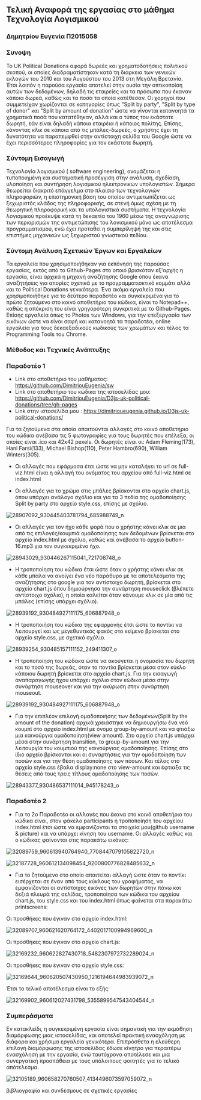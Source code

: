 
## Τελική Αναφορά της εργασίας στο μάθημα Τεχνολογία Λογισμικού

### Δημητρίου Ευγενία Π2015058
 
### Συνοψη

Το UK Political Donations αφορά δωρεές και χρηματοδοτήσεις πολιτικού σκοπού, οι οποίες διαδραματίστηκαν κατά τη διάρκεια των γενικών εκλογών του 2010 και του Αυγούστου του 2013 στη Μεγάλη Βρετανία. Έτσι λοιπόν η παρούσα εργασία αποτελεί στην ουσία την οπτικοποίση αυτών των δεδομένων, δηλαδή τις εταιρείες και τα πρόσωπα που έκαναν κάποια δωρεά, καθώς και τα ποσά τα οποία κατέθεσαν. Οι χορηγοί που συμμετείχαν χωρίζονται σε κατηγορίες όπως "Split by party", "Split by type of donor" και "Split by amount of donation" ώστε να γίνονται κατανοητά τα χρηματικά ποσά που κατατέθηκαν, αλλά και ο τύπος του εκάστοτε δωρητή, εάν είναι δηλαδή κάποια εταιρέια ή κάποιος πολίτης. Επίσης, κάνοντας κλικ σε κάποια από τις μπάλες-δωρεές, ο χρήστης έχει τη δυνατότητα να παραπεμφθεί στην αντίστοιχη σελίδα του Google ώστε να έχει περισσότερες πληροφορίες για τον εκάστοτε δωρητή.  

### Σύντομη Εισαγωγή

Τεχνολογία λογισμικού ( software engineering), ονομάζεται η τυποποιημένη και συστηματική προσέγγιση στην ανάλυση, σχεδίαση, υλοποίηση και συντήρηση λογισμικού ηλεκτρονικών υπολογιστών. Σήμερα θεωρείται διακριτό επάγγελμα στο πλαίσιο των τεχνολογιών πληροφοριών, η επιστημονική βάση του οποίου αντιμετωπίζεται ως ξεχωριστός κλάδος της πληροφορικής, σε στενή όμως σχέση με τη θεωρητική πληροφορική και τα υπολογιστικά συστήματα. Η τεχνολογία λογισμικού προέκυψε κατά τη δεκαετία του 1960 μέσω της αναγνώρισης των περιορισμών της αντιμετώπισης του λογισμικού μόνο ως αποτέλεσμα προγραμματισμού, ενώ έχει προταθεί η συμπερίληψή της και στις επιστήμες μηχανικών ως ξεχωριστού γνωστικού πεδίου.

### Σύντομη Ανάλυση Σχετικών Έργων και Εργαλείων
Τα εργαλεία που χρησιμοποιήθηκαν για εκπόνηση της παρούσας εργασίας, εκτός από το Github-Pages στο οποιό βρισκόταν εξ'αρχής η εργασία, είναι αρχικά η μηχανή αναζήτησης Google όπου έκανα αναζητήσεις για απορίες σχετικά με το προγραμματισκτικό κομμάτι αλλά και το Political Donations γενικότερα. Ένα ακόμα εργαλείο που χρησιμοποιήθηκε για το δεύτερο παραδοτέο και συγκεκριμένα για το πρώτο ζητούμενο στο κοινό αποθετήριο του κώδικα, είναι το Notepad++, καθώς η απόκριση του είναι γρηγορότερη συγκριτικά με το Github-Pages. Επίσης εργαλεία όπως το Photos των Windows, για την επεξεργασία των εικόνων ώστε να είναι σαφή και κατανοητά τα παραδοτέα, online εργαλεία για τους δεκαεξαδικούς κωδικούς των χρωμάτων και τέλος τα Programming Tools του Chrome.  

### Mέθοδος και Tεχνικές Aνάπτυξης
 
### Παραδοτέο 1

* Link στο αποθετήριο του μαθήματος: https://github.com/DimitriouEugenia/sw
* Link στο αποθετήριο του κώδικα της ιστοσελίδας μου: https://github.com/DimitriouEugenia/D3js-uk-political-donations/tree/gh-pages
* Link στην ιστοσελίδα μου : https://dimitrioueugenia.github.io/D3js-uk-political-donations/


 Για τα ζητούμενα στα οποία απαιτούνται αλλαγές στο κοινό αποθετήριο του κώδικα ανέβασα τις 5 φωτογραφίες για τους δωρητές που επέλεξα, οι οποίες είναι .ico και 42x42 pexels. Οι δωρητές είναι οι: Adam Fleming(173), Hani Farsi(133), Michael Bishop(110), Peter Hambro(690), William Winters(305).

* Οι αλλαγές που εφάρμοσα έτσι ώστε να μην καταλήγει το url σε full-viz.html είναι η αλλαγή του ονόματος του αρχείου από full-viz.html σε index.html
 
* Οι αλλαγές για το χρώμα στις μπάλες βρίσκονται στο αρχείο chart.js, όπου υπάρχει ανάλογο σχόλιο και για τα 3 πεδία της ομαδοποίησης Split by party στο αρχείο style.css, επίσης με σχόλιο.

![28907092_930445403781794_685988749_n](https://user-images.githubusercontent.com/32716043/37426733-0c0ab700-27d0-11e8-9bbf-776420297ae8.png)


* Οι αλλαγές για τον ήχο κάθε φορά που ο χρήστης κάνει κλικ σε μια από τις επιλογές/κουμπιά ομαδοποίησης των δεδομένων βρίσκεται στο αρχείο index.html με σχόλιο, καθώς και ανέβασα το αρχείο button-16.mp3 για τον συγκεκριμένο ήχο.

![28943029_930446267115041_721708748_o](https://user-images.githubusercontent.com/32716043/37427044-d0f195f2-27d0-11e8-9766-d90da0677fe1.png)

 
* Η τροποποίηση του κώδικα έτσι ώστε όταν ο χρήστης κάνει κλικ σε κάθε μπάλα να ανοίγει ένα νέο παράθυρο με τα αποτελέσματα της αναζήτησης στο google για τον αντίστοιχο δωρητή, βρίσκεται στο αρχείο chart.js όπου δημιούργησα την συνάρτηση mouseclick (βλέπετε αντίστοιχο σχόλιο), η οποία καλείται όταν κάνουμε κλικ σε μία από τις μπάλες (επίσης υπάρχει σχόλιο).

![28939192_930484927111175_606887948_o](https://user-images.githubusercontent.com/32716043/37427237-6e1405d6-27d1-11e8-86b3-d48c505a9581.png)


* Η τροποποιήση του κώδικα της εφαρμογής έτσι ώστε το ποντίκι να λειτουργεί και ως μεγεθυντικός φακός στο κείμενο βρίσκεται στο αρχείο style.css, με σχετικό σχόλιο.

![28939254_930485157111152_249411307_o](https://user-images.githubusercontent.com/32716043/37426989-a192542c-27d0-11e8-91a6-d61703484ee1.png)


* Η τροποποίηση του κώδακα ώστε να ακούγεται η ονομασία του δωρητή και το ποσό της δωρεάς, όταν το ποντίκι βρίσκεται μέσα στον κύκλο κάποιου δωρητή βρίσκεται στο αρχείο chart.js. Για την εισαγωγή αναπαραγωγής ήχου υπάρχει σχόλιο στον κώδικα μέσα στην συνάρτηση mouseover και για την ακύρωση στην συνάρτηση mouseout.

![28939192_930484927111175_606887948_o](https://user-images.githubusercontent.com/32716043/37426938-7b4d21ac-27d0-11e8-8c74-8b86a031de20.png)


* Για την επιπλέον επιλογή ομαδοποιήσης των δεδομένων(Split by the amount of the donation) αρχικά χρειάστηκε να δημιουργήσω ένα νεό κουμπί στο αρχείο index.html με όνομα group-by-amount και να φτιάξω μια καινούργια ομαδοποίηση(view amount). Στο αρχείο chart.js υπάρχει μέσα στην συνάρτηση transition, το group-by-amount για την λειτουργία του κουμπιού της καινούργιας ομαδοποίησης. Επίσης στο ίδιο αρχείο βρίσκονται και οι συναρτήσεις για την ομαδοποίηση των ποσών και για την θέση ομαδοποίησης των πόσων. Και τέλος στο αρχείο style.css έβαλα display:none στο view-amount και έφτιαξα τις θέσεις από τους τρεις τίτλους ομαδοποίησης των ποσών.

![28943377_930486537111014_945178243_o](https://user-images.githubusercontent.com/32716043/37427111-fdcd512e-27d0-11e8-8af7-88c23531f7ff.png)


### Παραδοτέο 2

* Για το 2ο Παραδοτέο οι αλλαγές που έκανα στο κοινό αποθετήριο του κώδικα είναι, στον φάκελο participants η τροποποίηση του αρχείου index.html έτσι ώστε να εμφανίζονται τα στοιχεία μου(github username & picture) και να υπάρχει κίνηση του username. Οι αλλαγές καθώς και ο κώδικας φαίνονται στις παρακάτω εικόνες:

![32089759_960613940764940_7708447079105822720_n](https://user-images.githubusercontent.com/32716043/39833919-212ef40e-53d4-11e8-91fe-6533e0035e04.png)


![32187728_960612134098454_9200800776828485632_n](https://user-images.githubusercontent.com/32716043/39833939-2f01fd92-53d4-11e8-9ab7-5ddb9623af35.png)


* Για το ζητούμενο στο οποίο απαιτείται αλλαγή ώστε όταν το ποντίκι εισέρχεται σε έναν από τους κύκλους του γραφήματος, να εμφανίζονται οι αντίστοιχες εικόνες των δωρητών στην πάνω και δεξιά πλευρά της σελίδας, τροποποίησα των κώδικα του αρχείου chart.js, του style.css και του index.html όπως φαίνεται στα παρακάτω printscreens:

 Οι προσθήκες που έγιναν στο αρχείο index.html:
 
![32089707_960621620764172_4402017100994969600_n](https://user-images.githubusercontent.com/32716043/39833762-b3853936-53d3-11e8-9bba-4e7c3078608d.png)

 Οι προσθήκες που έγιναν στο αρχείο chart.js:
 
![32169232_960622827430718_5482307972732289024_n](https://user-images.githubusercontent.com/32716043/39833814-d448dda8-53d3-11e8-8bbb-8e29fc3607a3.png)

 Οι προσθήκες που έγιναν στο αρχείο style.css:
 
![32169644_960620507430950_1216194644983939072_n](https://user-images.githubusercontent.com/32716043/39833855-f02aca86-53d3-11e8-9a59-e9322c03828c.png)

 
  Έτσι το τελικό αποτέλεσμα είναι το εξής:
  
  ![32169902_960612027431798_5355899547543404544_n](https://user-images.githubusercontent.com/32716043/39833887-06a1ea74-53d4-11e8-92fa-d5c7f622fae6.png)



### Συμπεράσματα 
Εν κατακλείδι, η συγκεκριμένη εργασία είναι σημαντική για την εκμάθηση διαμόρφωσης μιας ιστοσελίδας, και αποτελεί πρακτική ενασχόληση με διάφορα και χρήσιμα εργαλεία γενικότερα. Επιπρόσθετα η ελεύθερη επιλογή διαμόρφωσης της ιστοσελίδας έδωσε κίνητρο για περαιτέρω ενασχόληση με την εργασία, ενώ ταυτόχρονα αποτέλεσε και μια συνεργατική προσπάθεια με τους υπόλοιπους φοιτητές για το τελικό απότελεσμα.

![32105189_960658270760507_4134496073597059072_n](https://user-images.githubusercontent.com/32716043/39838940-5f0f83ce-53e3-11e8-9870-c10788e8135c.png)




βιβλιογραφία και συνδέσμους σε σχετικές εργασίες
